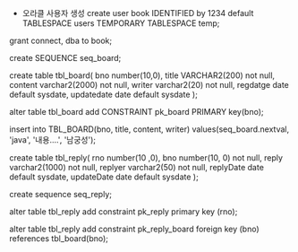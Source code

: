 * 오라클 사용자 생성
create user book IDENTIFIED by 1234
default TABLESPACE users
TEMPORARY TABLESPACE temp;

grant connect, dba to book;

create SEQUENCE seq_board;

create table tbl_board(
    bno number(10,0),
    title VARCHAR2(200) not null,
    content varchar2(2000) not null,
    writer varchar2(20) not null,
    regdatge date default sysdate,
    updatedate date default sysdate
);

alter table tbl_board add CONSTRAINT pk_board
PRIMARY key(bno);

insert into TBL_BOARD(bno, title, content, writer)
values(seq_board.nextval, 'java', '내용....', '남궁성');

create table tbl_reply(
    rno number(10 ,0),
    bno number(10, 0) not null,
    reply varchar2(1000) not null,
    replyer varchar2(50) not null,
    replyDate date default sysdate,
    updateDate date default sysdate
);

create sequence seq_reply;

alter table tbl_reply add constraint pk_reply primary key (rno);

alter table tbl_reply add constraint pk_reply_board
foreign key (bno) references tbl_board(bno);